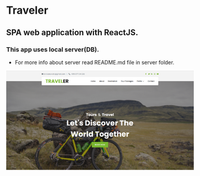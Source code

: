 # Traveler
## SPA web application with ReactJS.
### This app uses local server(DB).

* For more info about server read README.md file in server folder.

!["App main page"](/public/images/app_main_page.png)